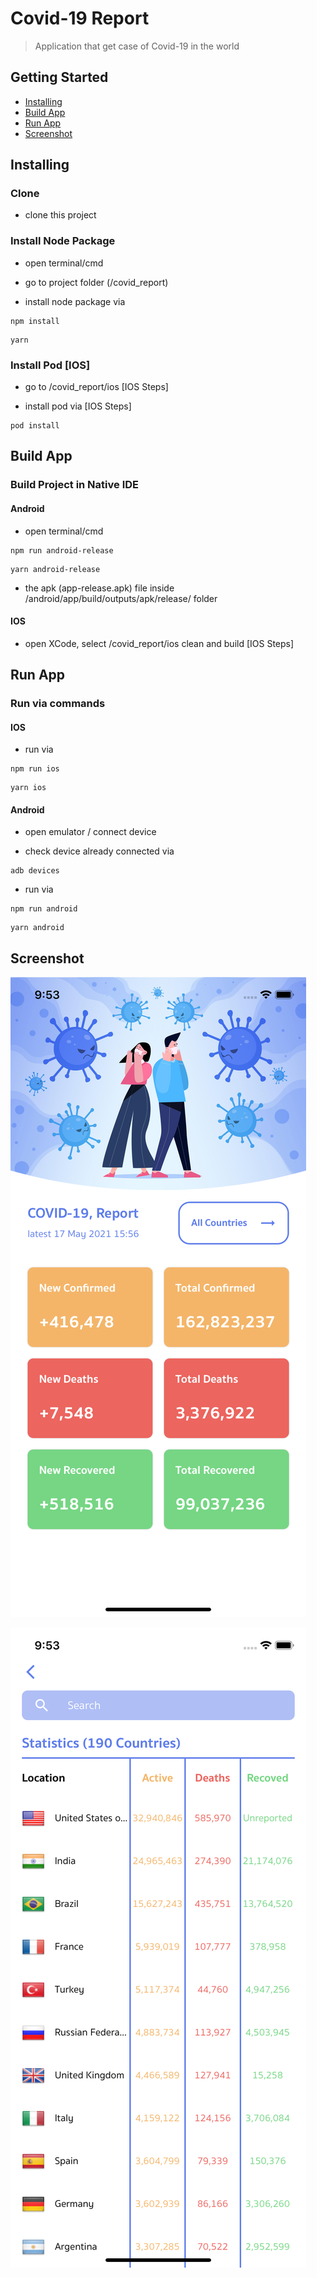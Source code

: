 # Covid-19 Report
> Application that get case of Covid-19 in the world

## Getting Started

- [Installing](#installing)
- [Build App](#build-app)
- [Run App](#run-app)
- [Screenshot](#screenshot)

## Installing


### Clone

- clone this project


### Install Node Package

- open terminal/cmd

- go to project folder (/covid_report)

- install node package via

```
npm install
```
```
yarn
```

### Install Pod [IOS]

- go to /covid_report/ios [IOS Steps]

- install pod via [IOS Steps]

```
pod install
```

## Build App



### Build Project in Native IDE

#### Android

- open terminal/cmd

```
npm run android-release
```
```
yarn android-release
```

- the apk (app-release.apk) file inside /android/app/build/outputs/apk/release/ folder

#### IOS

- open XCode, select /covid_report/ios clean and build [IOS Steps]




## Run App

### Run via commands

#### IOS

- run via

```
npm run ios
```
```
yarn ios
```


#### Android

- open emulator / connect device

- check device already connected via

```
adb devices
```

- run via

```
npm run android
```
```
yarn android
```

## Screenshot

![alt text](./public_markdown/page_1.png "1")



![alt text](./public_markdown/page_2.png "2")
